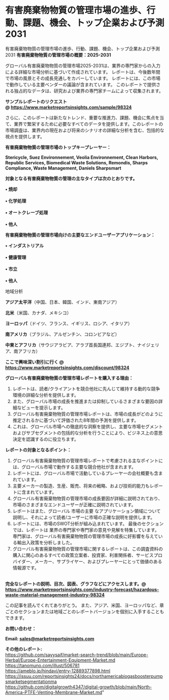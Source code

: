 # 有害廃棄物物質の管理市場の進歩、行動、課題、機会、トップ企業および予測2031
有害廃棄物物質の管理市場の進歩、行動、課題、機会、トップ企業および予測2031
<strong><b>有害廃棄物物質の管理市場の概要：2025-2031</b></strong>

グローバル有害廃棄物物質の管理市場2025-2031は、業界の専門家からの入力による詳細な市場分析に基づいて作成されています。 レポートは、今後数年間で市場の風景とその成長見通しをカバーしています。 レポートには、この市場で動作している主要ベンダーの議論が含まれています。 このレポートで提供される独占的なデータは、研究および業界の専門家チームによって収集されます。

<strong>サンプルレポートのリクエスト @ <a href=https://www.marketreportsinsights.com/sample/98324>https://www.marketreportsinsights.com/sample/98324</a></strong>

さらに、このレポートは新たなトレンド、重要な推進力、課題、機会に焦点を当て、業界で繁栄するために必要なすべてのデータを提供します。このレポートの市場調査は、業界内の現在および将来のシナリオの詳細な分析を含む、包括的な視点を提供します。

<strong>有害廃棄物物質の管理市場のトップキープレーヤー：</strong>

<strong>Stericycle, Suez Environnement, Veolia Environnement, Clean Harbors, Republic Services, Biomedical Waste Solutions, Remondis, Sharps Compliance, Waste Management, Daniels Sharpsmart</strong>

<strong><b>対象となる有害廃棄物物質の管理の主なタイプは次のとおりです。</b></strong>

<strong>• 焼却<br><br>• 化学処理<br><br>• オートクレーブ処理<br><br>• 他人</strong>

<strong><b>有害廃棄物物質の管理市場向けの主要なエンドユーザーアプリケーション：</b></strong>

<strong>• インダストリアル<br><br>• 健康管理<br><br>• 市立<br><br>• 他人</strong>

 地域分析

<strong><b>アジア太平洋</b></strong>（中国、日本、韓国、インド、東南アジア）

<strong><b>北米</b></strong>（米国、カナダ、メキシコ）

<strong><b>ヨーロッパ</b></strong>（ドイツ、フランス、イギリス、ロシア、イタリア）

<strong><b>南アメリカ</b></strong>（ブラジル、アルゼンチン、コロンビアなど）

<strong><b>中東とアフリカ</b></strong>（サウジアラビア、アラブ首長国連邦、エジプト、ナイジェリア、南アフリカ）

<strong>ここで興味深い割引に行く @ <a href=https://www.marketreportsinsights.com/discount/98324>https://www.marketreportsinsights.com/discount/98324</a></strong>

<strong><b>グローバル有害廃棄物物質の管理市場レポートを購入する理由：</b></strong>
<ol>
  <li>レポートは、読者/クライアントを競合他社に先んじて維持する動的な競争環境の詳細な分析を提供します。</li>
  <li>また、グローバル市場の成長を推進または抑制しているさまざまな要因の詳細なビューを提示します。</li>
  <li>グローバル有害廃棄物物質の管理市場レポートは、市場の成長がどのように推定されるかに基づいて評価された8年間の予測を提供します。</li>
  <li>これは、グローバル市場への徹底的な洞察を提供し、主要な市場セグメントおよびサブセグメントの包括的な分析を行うことにより、ビジネス上の意思決定を認識するのに役立ちます。</li>
</ol>
<strong><b>レポートの対象となるポイント：</b></strong>
<ol>
  <li>グローバル有害廃棄物物質の管理市場レポートで考慮される主なポイントには、グローバル市場で動作する主要な競合他社が含まれます。</li>
  <li>レポートには、グローバル市場で活動しているプレーヤーの会社概要も含まれています。</li>
  <li>主要メーカーの製造、生産、販売、将来の戦略、および技術的能力もレポートに含まれています。</li>
  <li>グローバル有害廃棄物物質の管理市場の成長要因が詳細に説明されており、市場のさまざまなエンドユーザーが正確に説明されています。</li>
  <li>レポートはまた、グローバル 市場の主要 なアプリケーション領域について説明し、それによって読者/ユーザーに市場の正確な説明を提供します。</li>
  <li>レポートには、市場のSWOT分析が組み込まれています。 最後のセクションでは、レポートは 業界の専門家や専門家の意見や見解を特集しています。 専門家は、グローバル有害廃棄物物質の管理市場の成長に好影響を与えている輸出入政策を分析しました。</li>
  <li>グローバル有害廃棄物物質の管理市場に関するレポートは、この調査資料の購入に関心のあるすべての政策立案者、投資家、利害関係者、サービスプロバイダー、メーカー、サプライヤー、およびプレーヤーにとって価値のある情報源です。</li>
</ol><br>
<strong>完全なレポートの説明、目次、図表、グラフなどにアクセスします。@ <a href=https://www.marketreportsinsights.com/industry-forecast/hazardous-waste-material-management-industry-98324>https://www.marketreportsinsights.com/industry-forecast/hazardous-waste-material-management-industry-98324</a></strong>

この記事を読んでくれてありがとう。 また、アジア、米国、ヨーロッパなど、章ごとのセクションまたは地域ごとのレポートバージョンを個別に入手することもできます。

<strong><b>お問い合わせ：</b></strong>

<strong>Email: </strong><a href=mailto:sales@marketreportsinsights.com><strong>sales@marketreportsinsights.com</strong></a>

<strong>その他のレポート:</strong>
<br>
<a href=https://github.com/sayysaif/market-search-trend/blob/main/Europe-Herbal/Europe-Entertainment-Equipment-Market.md>https://github.com/sayysaif/market-search-trend/blob/main/Europe-Herbal/Europe-Entertainment-Equipment-Market.md</a>
<br>
<a href=https://tanomuno.com/illust/506781>https://tanomuno.com/illust/506781</a>
<br>
<a href=https://ameblo.jp/hindavi/entry-12889377898.html>https://ameblo.jp/hindavi/entry-12889377898.html</a>
<br>
<a href=https://issuu.com/reportsinsights24/docs/northamericabiogasboosterpumpsmarketsegmentationma>https://issuu.com/reportsinsights24/docs/northamericabiogasboosterpumpsmarketsegmentationma</a>
<br>
<a href=https://github.com/digitalgrowth4347/digital-growth/blob/main/North-America-PTFE-Venting-Membrane-Market.md>https://github.com/digitalgrowth4347/digital-growth/blob/main/North-America-PTFE-Venting-Membrane-Market.md</a>"
